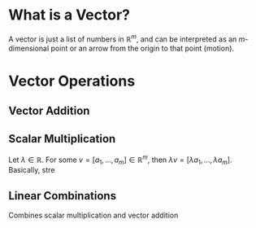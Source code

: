 
# What is a Vector?

A vector is just a list of numbers in $\mathbb R^m$, and can be interpreted as an $m$-dimensional point or an arrow from the origin to that point (motion).


# Vector Operations

## Vector Addition

## Scalar Multiplication

Let $\lambda \in \mathbb R$. For some $v = [a_{1}, \dots, a_{m}] \in \mathbb R^m$, then $\lambda v = [\lambda a_{1}, \dots, \lambda a_{m}]$. Basically, stre

## Linear Combinations

Combines scalar multiplication and vector addition


